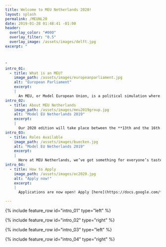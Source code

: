 ```yaml
---
title: Welcome to MEU Netherlands 2020!
layout: splash
permalink: /MEUNL20
date: 2019-01-28 01:48:41 -01:00
header:
  overlay_color: "#000"
  overlay_filter: "0.5"
  overlay_image: /assets/images/delft.jpg
excerpt: "



"
intro_01:
  - title: What is an MEU?
    image_path: /assets/images/europeanparliament.jpg
    alt: "European Parliament"
    excerpt:
    |
      An MEU, or Model European Union, is a political simulation where you get to learn about and simulate the inner workings of the European Union institutions, in particular the European Parliament and the Council of the European Union.
intro_02:
  - title: About MEU Netherlands
    image_path: /assets/images/meu2019group.jpg
    alt: "Model EU Netherlands 2019"
    excerpt:
    |
      Our 2020 edition will take place between the **13th and the 16th of July** in the picturesque city of **Delft**, just 15 minutes away from both The Hague and Rotterdam. During the 4-day simulation, you will have the opportunity to debate two exciting legislative proposals, take part in our evening socials, and meet youngsters from all over Europe and beyond.
intro_03:
  - title: Roles Available
    image_path: /assets/images/buecken.jpg
    alt: "Model EU Netherlands 2019"
    excerpt:
    |
      Here at MEU Netherlands, we’ve got something for everyone’s tastes! Take your pick between four roles: Member of the European Parliament, Minister, Lobbyist, or Journalist. As an MEP or Minister, you will debate and propose amendments to two legislative proposals of the European Commission. As a Lobbyist, you will try to influence legislators and push your interests. Finally, as a Journalist, you will have the opportunity to write articles, interview legislators and lobbyists, and gain an insight into the world of political journalism.
intro_04:
  - title: How to Apply
    image_path: /assets/images/oc2020.jpg
    alt: "Apply now!"
    excerpt:
    |
      Applications are now open! Apply [here](https://docs.google.com/forms/d/e/1FAIpQLSdJgKiN4IN_PWTrB1AxE64DhYx14bQ2ZWfhgGq3Zj7nciTKxA/viewform?usp=sf_link) or read our (application guidelines)[https://drive.google.com/file/d/1JJ1qAEwJVGccDgoTntfzuOkG83DllA2F/view?usp=sharing]. If you want stay up-to-date with the project, follow us on [Facebook](http://facebook.com/meunl) or [Instagram](http://instagram.com/beta_netherlands)!

---
```


{% include feature_row id="intro_01" type="left" %}

{% include feature_row id="intro_02" type="right" %}

{% include feature_row id="intro_03" type="left" %}

{% include feature_row id="intro_04" type="right" %}
